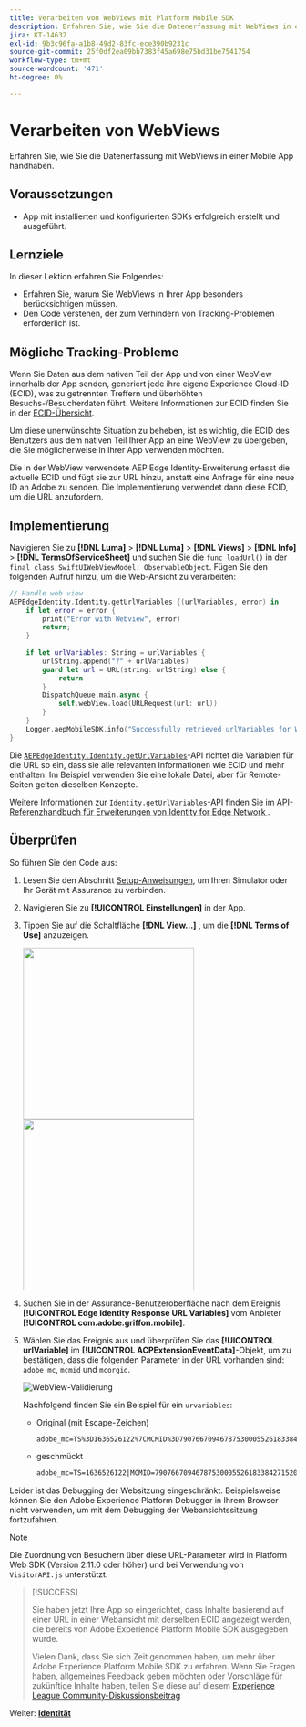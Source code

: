 ```yaml
---
title: Verarbeiten von WebViews mit Platform Mobile SDK
description: Erfahren Sie, wie Sie die Datenerfassung mit WebViews in einer Mobile App handhaben.
jira: KT-14632
exl-id: 9b3c96fa-a1b8-49d2-83fc-ece390b9231c
source-git-commit: 25f0df2ea09bb7383f45a698e75bd31be7541754
workflow-type: tm+mt
source-wordcount: '471'
ht-degree: 0%

---
```


# Verarbeiten von WebViews

Erfahren Sie, wie Sie die Datenerfassung mit WebViews in einer Mobile App handhaben.

## Voraussetzungen

* App mit installierten und konfigurierten SDKs erfolgreich erstellt und ausgeführt.

## Lernziele

In dieser Lektion erfahren Sie Folgendes:

* Erfahren Sie, warum Sie WebViews in Ihrer App besonders berücksichtigen müssen.
* Den Code verstehen, der zum Verhindern von Tracking-Problemen erforderlich ist.

## Mögliche Tracking-Probleme

Wenn Sie Daten aus dem nativen Teil der App und von einer WebView innerhalb der App senden, generiert jede ihre eigene Experience Cloud-ID (ECID), was zu getrennten Treffern und überhöhten Besuchs-/Besucherdaten führt. Weitere Informationen zur ECID finden Sie in der [ECID-Übersicht](https://experienceleague.adobe.com/docs/experience-platform/identity/ecid.html?lang=en).

Um diese unerwünschte Situation zu beheben, ist es wichtig, die ECID des Benutzers aus dem nativen Teil Ihrer App an eine WebView zu übergeben, die Sie möglicherweise in Ihrer App verwenden möchten.

Die in der WebView verwendete AEP Edge Identity-Erweiterung erfasst die aktuelle ECID und fügt sie zur URL hinzu, anstatt eine Anfrage für eine neue ID an Adobe zu senden. Die Implementierung verwendet dann diese ECID, um die URL anzufordern.

## Implementierung

Navigieren Sie zu **[!DNL Luma]** > **[!DNL Luma]** > **[!DNL Views]** > **[!DNL Info]** > **[!DNL TermsOfServiceSheet]** und suchen Sie die `func loadUrl()` in der `final class SwiftUIWebViewModel: ObservableObject`. Fügen Sie den folgenden Aufruf hinzu, um die Web-Ansicht zu verarbeiten:

```swift
// Handle web view
AEPEdgeIdentity.Identity.getUrlVariables {(urlVariables, error) in
    if let error = error {
        print("Error with Webview", error)
        return;
    }
    
    if let urlVariables: String = urlVariables {
        urlString.append("?" + urlVariables)
        guard let url = URL(string: urlString) else {
            return
        }
        DispatchQueue.main.async {
            self.webView.load(URLRequest(url: url))
        }
    }
    Logger.aepMobileSDK.info("Successfully retrieved urlVariables for WebView, final URL: \(urlString)")
}
```

Die [`AEPEdgeIdentity.Identity.getUrlVariables`](https://developer.adobe.com/client-sdks/documentation/identity-for-edge-network/api-reference/#geturlvariables)-API richtet die Variablen für die URL so ein, dass sie alle relevanten Informationen wie ECID und mehr enthalten. Im Beispiel verwenden Sie eine lokale Datei, aber für Remote-Seiten gelten dieselben Konzepte.

Weitere Informationen zur `Identity.getUrlVariables`-API finden Sie im [API-Referenzhandbuch für Erweiterungen von Identity for Edge Network ](https://developer.adobe.com/client-sdks/documentation/identity-for-edge-network/api-reference/#geturlvariables).

## Überprüfen

So führen Sie den Code aus:

1. Lesen Sie den Abschnitt [Setup-Anweisungen](assurance.md#connecting-to-a-session), um Ihren Simulator oder Ihr Gerät mit Assurance zu verbinden.
1. Navigieren Sie zu **[!UICONTROL Einstellungen]** in der App.
1. Tippen Sie auf die Schaltfläche **[!DNL View...]** , um die **[!DNL Terms of Use]** anzuzeigen.

   <img src="./assets/tou1.png" width="300" /> <img src="./assets/tou2.png" width="300" />

1. Suchen Sie in der Assurance-Benutzeroberfläche nach dem Ereignis **[!UICONTROL Edge Identity Response URL Variables]** vom Anbieter **[!UICONTROL com.adobe.griffon.mobile]**.
1. Wählen Sie das Ereignis aus und überprüfen Sie das **[!UICONTROL urlVariable]** im **[!UICONTROL ACPExtensionEventData]**-Objekt, um zu bestätigen, dass die folgenden Parameter in der URL vorhanden sind: `adobe_mc`, `mcmid` und `mcorgid`.

   ![WebView-Validierung](assets/webview-validation.png)

   Nachfolgend finden Sie ein Beispiel für ein `urvariables`:

   * Original (mit Escape-Zeichen)

     ```html
     adobe_mc=TS%3D1636526122%7CMCMID%3D79076670946787530005526183384271520749%7CMCORGID%3D7ABB3E6A5A7491460A495D61%40AdobeOrg
     ```

   * geschmückt

     ```html
     adobe_mc=TS=1636526122|MCMID=79076670946787530005526183384271520749|MCORGID=7ABB3E6A5A7491460A495D61@AdobeOrg
     ```

Leider ist das Debugging der Websitzung eingeschränkt. Beispielsweise können Sie den Adobe Experience Platform Debugger in Ihrem Browser nicht verwenden, um mit dem Debugging der Webansichtssitzung fortzufahren.

>[!NOTE]
>
>Die Zuordnung von Besuchern über diese URL-Parameter wird in Platform Web SDK (Version 2.11.0 oder höher) und bei Verwendung von `VisitorAPI.js` unterstützt.


>[!SUCCESS]
>
>Sie haben jetzt Ihre App so eingerichtet, dass Inhalte basierend auf einer URL in einer Webansicht mit derselben ECID angezeigt werden, die bereits von Adobe Experience Platform Mobile SDK ausgegeben wurde.
>
>Vielen Dank, dass Sie sich Zeit genommen haben, um mehr über Adobe Experience Platform Mobile SDK zu erfahren. Wenn Sie Fragen haben, allgemeines Feedback geben möchten oder Vorschläge für zukünftige Inhalte haben, teilen Sie diese auf diesem [Experience League Community-Diskussionsbeitrag](https://experienceleaguecommunities.adobe.com/t5/adobe-experience-platform-data/tutorial-discussion-implement-adobe-experience-cloud-in-mobile/td-p/443796)

Weiter: **[Identität](identity.md)**
